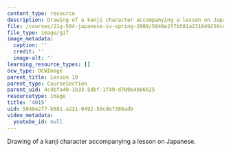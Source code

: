 ```yaml
---
content_type: resource
description: Drawing of a kanji character accompanying a lesson on Japanese.
file: /courses/21g-504-japanese-iv-spring-2009/5048e2f7b581a231049259cde7386adb_4015.gif
file_type: image/gif
image_metadata:
  caption: ''
  credit: ''
  image-alt: ''
learning_resource_types: []
ocw_type: OCWImage
parent_title: Lesson 19
parent_type: CourseSection
parent_uid: 4c4bfa40-1b33-5dbf-1f49-d700b4b86b25
resourcetype: Image
title: '4015'
uid: 5048e2f7-b581-a231-0492-59cde7386adb
video_metadata:
  youtube_id: null
---
```

Drawing of a kanji character accompanying a lesson on Japanese.

